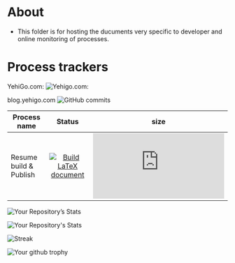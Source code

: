 # About
* This folder is for hosting the ducuments very specific to  developer and online monitoring of processes.

# Process trackers

YehiGo.com: ![Yehigo.com:](https://img.shields.io/website-up-down-green-red/http/yehigo.com.svg)

blog.yehigo.com ![GitHub commits](https://badgen.net/github/commits/yehigo/yehigo.github.io)

| Process name | Status | size|
|---| :---: | --- |
|Resume build & Publish |[![Build LaTeX document](https://github.com/Meenapintu/resume/actions/workflows/blank.yml/badge.svg)](https://github.com/Meenapintu/resume/actions/workflows/blank.yml)  |![size](https://badge-size.herokuapp.com/meenapintu/resume/gh-pages/resume.pdf)|

![Your Repository’s Stats](https://github-readme-stats.vercel.app/api?username=meenapintu&show_icons=true&theme=blue-green)

![Your Repository's Stats](https://github-readme-stats.vercel.app/api/top-langs/?username=meenapintu&theme=blue-green)

![Streak](https://github-readme-streak-stats.herokuapp.com/?user=meenapintu)

![Your github trophy](https://github-profile-trophy.vercel.app/?username=meenapintu&row=1)







